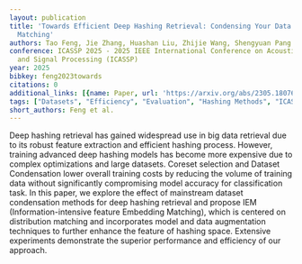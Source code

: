 ```yaml
---
layout: publication
title: 'Towards Efficient Deep Hashing Retrieval: Condensing Your Data Via Feature-embedding
  Matching'
authors: Tao Feng, Jie Zhang, Huashan Liu, Zhijie Wang, Shengyuan Pang
conference: ICASSP 2025 - 2025 IEEE International Conference on Acoustics, Speech
  and Signal Processing (ICASSP)
year: 2025
bibkey: feng2023towards
citations: 0
additional_links: [{name: Paper, url: 'https://arxiv.org/abs/2305.18076'}]
tags: ["Datasets", "Efficiency", "Evaluation", "Hashing Methods", "ICASSP", "Neural Hashing"]
short_authors: Feng et al.
---
```

Deep hashing retrieval has gained widespread use in big data retrieval due to
its robust feature extraction and efficient hashing process. However, training
advanced deep hashing models has become more expensive due to complex
optimizations and large datasets. Coreset selection and Dataset Condensation
lower overall training costs by reducing the volume of training data without
significantly compromising model accuracy for classification task. In this
paper, we explore the effect of mainstream dataset condensation methods for
deep hashing retrieval and propose IEM (Information-intensive feature Embedding
Matching), which is centered on distribution matching and incorporates model
and data augmentation techniques to further enhance the feature of hashing
space. Extensive experiments demonstrate the superior performance and
efficiency of our approach.